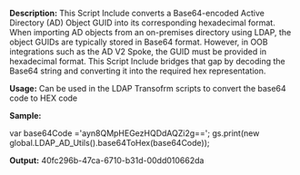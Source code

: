 **Description:**
This Script Include converts a Base64-encoded Active Directory (AD) Object GUID into its corresponding hexadecimal format.
When importing AD objects from an on-premises directory using LDAP, the object GUIDs are typically stored in Base64 format.
However, in OOB integrations such as the AD V2 Spoke, the GUID must be provided in hexadecimal format. 
This Script Include bridges that gap by decoding the Base64 string and converting it into the required hex representation.

**Usage:**
Can be used in the LDAP Transofrm scripts to convert the base64 code to HEX code

**Sample:**

var base64Code ='ayn8QMpHEGezHQDdAQZi2g==';
gs.print(new global.LDAP_AD_Utils().base64ToHex(base64Code));

**Output:**
40fc296b-47ca-6710-b31d-00dd010662da
